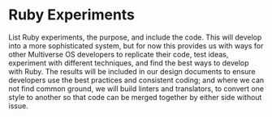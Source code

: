 # Ruby Experiments 
List Ruby experiments, the purpose, and include the code. This will develop into a
more sophisticated system, but for now this provides us with ways for other
Multiverse OS developers to replicate their code, test ideas, experiment with
different techniques, and find the best ways to develop with Ruby. The results will
be included in our design documents to ensure developers use the best practices
and consistent coding; and where we can not find common ground, we will build
linters and translators, to convert one style to another so that code can be
merged together by either side without issue. 
